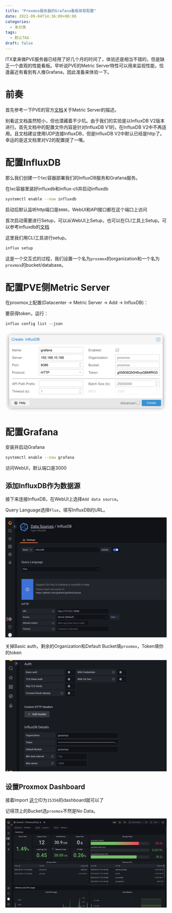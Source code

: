 ```yaml
---
title: "Proxmox服务器的Grafana看板简易配置"
date: 2022-09-04T14:36:09+08:00
categories:
  - 未分类
tags:
  - 默认TAG
draft: false
---
```


ITX拿来做PVE服务器已经用了好几个月的时间了，体验还是相当不错的，但是缺乏一个直观的性能看板。早听说PVE的Metric Server特性可以用来监视性能，恰逢最近有看到有人推Grafana，因此准备来体验一下。

# 前奏

首先参考一下PVE的官方[文档](https://pve.proxmox.com/wiki/External_Metric_Server#metric_server_influxdb)关于Metric Server的描述。

别看这文档虽然短小，但也潜藏着不少坑。由于我们的实验是以InfluxDB V2版本进行。首先文档中的配置文件内容是针对InfluxDB V1的，在InfluxDB V2中不再适用。且文档建议使用UDP连接InfluxDB，但是InfluxDB V2中默认已经是http了。幸运的是这文档里对V2的配置提了一嘴。

# 配置InfluxDB

那么我们创建一个lxc容器部署我们的InfluxDB服务和Grafana服务。

在lxc容器里装好influxdb和influx-cli并启动influxdb
```sh
systemctl enable --now influxdb
```
启动后默认监听http端口是`8086`，WebUI和API接口都在这个端口上访问

首次启动需要进行Setup，可以从WebUI上Setup，也可以在CLI工具上Setup。可以参考influxdb的[文档](https://docs.influxdata.com/influxdb/v2.4/install/?t=Linux#set-up-influxdb)


这里我们用CLI工具进行setup。

```sh
influx setup
```
这是一个交互式的过程，我们设置一个名为`proxmox`的organization和一个名为`proxmox`的bucket/database。

# 配置PVE侧Metric Server

在proxmox上配置(Datacenter -> Metric Server -> Add -> InfluxDB)：

要获得token，运行：
```
influx config list --json
```
![](/images/proxmox-influxdb-01.png)


# 配置Grafana

安装并启动Grafana
```sh
systemctl enable --now grafana
```

访问WebUI，默认端口是3000

## 添加InfluxDB作为数据源

接下来连接InfluxDB，在WebUI上选择`Add data source`。

Query Language选择`Flux`，填写InfluxDB的URL。

![](/images/proxmox-grafana-01.png)

关掉Basic auth，剩余的Organization和Default Bucket填`proxmox`，Token填你的token

![](/images/proxmox-grafana-02.png)

## 设置Proxmox Dashboard

接着Import [这个](https://grafana.com/grafana/dashboards/15356-proxmox-flux/)ID为`15356`的dashboard就可以了

记得顶上的Bucket选`proxmox`不然是No Data。

![](/images/proxmox-grafana-03.png)

